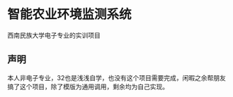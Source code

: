 # 智能农业环境监测系统
西南民族大学电子专业的实训项目

### 

## 声明

本人非电子专业，32也是浅浅自学，也没有这个项目需要完成，闲暇之余帮朋友搞了这个项目，除了模版为通用调用，剩余均为自己实现。



